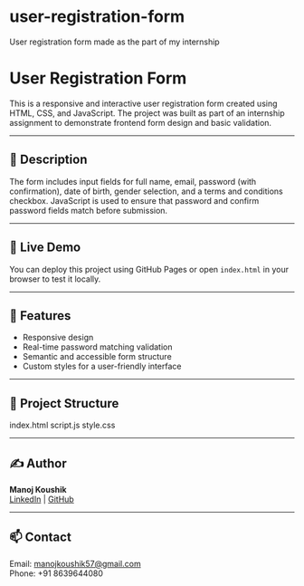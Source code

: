 # user-registration-form
User registration form made as the part of my internship 
# User Registration Form

This is a responsive and interactive user registration form created using HTML, CSS, and JavaScript. The project was built as part of an internship assignment to demonstrate frontend form design and basic validation.

---

## 📝 Description

The form includes input fields for full name, email, password (with confirmation), date of birth, gender selection, and a terms and conditions checkbox. JavaScript is used to ensure that password and confirm password fields match before submission.

---

## 🔗 Live Demo

You can deploy this project using GitHub Pages or open `index.html` in your browser to test it locally.

---

## 🧩 Features

- Responsive design  
- Real-time password matching validation  
- Semantic and accessible form structure  
- Custom styles for a user-friendly interface

---

## 📁 Project Structure
index.html
script.js
style.css

---

## ✍️ Author

**Manoj Koushik**  
[LinkedIn](https://www.linkedin.com/in/manoj-koushik-242ab8259/) | [GitHub](https://github.com/ManojKoushik5)

---

## 📫 Contact

Email: [manojkoushik57@gmail.com](mailto:manojkoushik57@gmail.com)  
Phone: +91 8639644080
